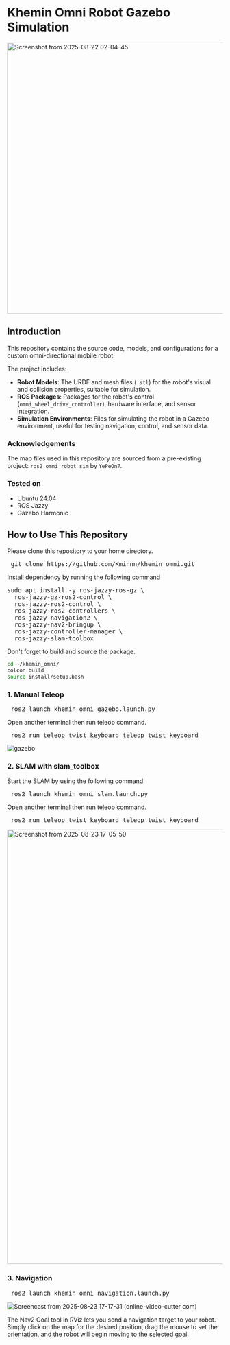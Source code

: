# Khemin Omni Robot Gazebo Simulation

<img width="1018" height="632" alt="Screenshot from 2025-08-22 02-04-45" src="https://github.com/user-attachments/assets/53473e78-9651-49ce-91b0-ae6205ca57bf" />

## Introduction

This repository contains the source code, models, and configurations for a custom omni-directional mobile robot.

The project includes:

* **Robot Models**: The URDF and mesh files (`.stl`) for the robot's visual and collision properties, suitable for simulation.
* **ROS Packages**: Packages for the robot's control (`omni_wheel_drive_controller`), hardware interface, and sensor integration.
* **Simulation Environments**: Files for simulating the robot in a Gazebo environment, useful for testing navigation, control, and sensor data.

### Acknowledgements

The map files used in this repository are sourced from a pre-existing project: `ros2_omni_robot_sim` by `YePeOn7`.

### Tested on

- Ubuntu 24.04
- ROS Jazzy
- Gazebo Harmonic

## How to Use This Repository

Please clone this repository to your home directory.

<pre lang="markdown"> git clone https://github.com/Kminnn/khemin_omni.git  </pre>

Install dependency by running the following command

<pre lang="markdown">
sudo apt install -y ros-jazzy-ros-gz \
  ros-jazzy-gz-ros2-control \
  ros-jazzy-ros2-control \
  ros-jazzy-ros2-controllers \
  ros-jazzy-navigation2 \
  ros-jazzy-nav2-bringup \
  ros-jazzy-controller-manager \
  ros-jazzy-slam-toolbox </pre>

Don't forget to build and source the package. 

```bash
cd ~/khemin_omni/
colcon build
source install/setup.bash
```

### 1. Manual Teleop

<pre lang="markdown"> ros2 launch khemin_omni gazebo.launch.py </pre>

Open another terminal then run teleop command.

<pre lang="markdown"> ros2 run teleop_twist_keyboard teleop_twist_keyboard </pre>

![gazebo](https://github.com/user-attachments/assets/e83167b0-990b-432a-a17e-313b701a35e1)

### 2. SLAM with slam_toolbox

Start the SLAM by using the following command

<pre lang="markdown"> ros2 launch khemin_omni slam.launch.py </pre>

Open another terminal then run teleop command.

<pre lang="markdown"> ros2 run teleop_twist_keyboard teleop_twist_keyboard </pre>

<img width="1853" height="1013" alt="Screenshot from 2025-08-23 17-05-50" src="https://github.com/user-attachments/assets/58e9af39-0caf-4d76-94cd-20febebb88af" />

### 3. Navigation

<pre lang="markdown"> ros2 launch khemin_omni navigation.launch.py  </pre>

![Screencast from 2025-08-23 17-17-31 (online-video-cutter com)](https://github.com/user-attachments/assets/62e4a1c7-73e2-4406-86fa-cfd546db16e1)

The Nav2 Goal tool in RViz lets you send a navigation target to your robot. Simply click on the map for the desired position, drag the mouse to set the orientation, and the robot will begin moving to the selected goal.






